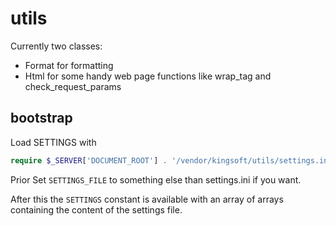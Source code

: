 # utils
Currently two classes:
 * Format for formatting
 * Html for some handy web page functions like wrap_tag and check_request_params

## bootstrap
Load SETTINGS with
```php
require $_SERVER['DOCUMENT_ROOT'] . '/vendor/kingsoft/utils/settings.inc.php';
```

Prior Set `SETTINGS_FILE` to something else than settings.ini if you want.

After this the `SETTINGS` constant is available with an array of arrays containing the content of the settings file.

